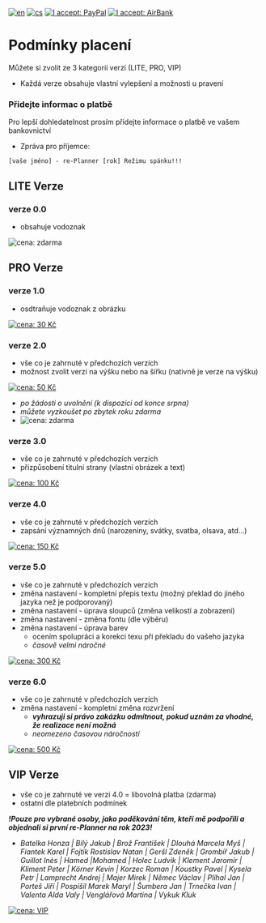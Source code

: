 [![en](https://img.shields.io/badge/lang-en-red.svg)](https://github.com/PepikVaio/reMarkable_re-Planner_suspended/blob/main/.github/PAYMENT.md)
[![cs](https://img.shields.io/badge/lang-cs-springgreen.svg)](https://github.com/PepikVaio/reMarkable_re-Planner_suspended/blob/main/.github/PAYMENT.cs.md)
[![I accept: PayPal](https://img.shields.io/badge/accept-PayPal-blue)](http://paypal.me/josefwajsar)
[![I accept: AirBank](https://img.shields.io/badge/accept-AirBankBank-green)](https://www.airbank.cz/)


# Podmínky placení

Můžete si zvolit ze 3 kategorií verzí (LITE, PRO, VIP)
* Každá verze obsahuje vlastní vylepšení a možnosti u pravení

### Přidejte informac o platbě
Pro lepší dohledatelnost prosím přidejte informace o platbě ve vašem bankovnictví
* Zpráva pro příjemce:
```
[vaše jméno] - re-Planner [rok] Režimu spánku!!!
```


## LITE Verze

### verze 0.0
* obsahuje vodoznak

![cena: zdarma](https://img.shields.io/badge/cena:-zdarma-green)


## PRO Verze

### verze 1.0
* osdtraňuje vodoznak z obrázku

[![cena: 30 Kč](https://img.shields.io/badge/cena:-100_Kč-green)](https://github.com/PepikVaio/reMarkable_re-Planner_suspended/blob/main/.github/PAYMENT_Currency/K%C4%8D/100%20K%C4%8D.png)

### verze 2.0
* vše co je zahrnuté v předchozích verzích
* možnost zvolit verzi na výšku nebo na šířku (nativně je verze na výšku)

[![cena: 50 Kč](https://img.shields.io/badge/cena:-300_Kč-green)](https://github.com/PepikVaio/reMarkable_re-Planner_suspended/blob/main/.github/PAYMENT_Currency/K%C4%8D/300%20K%C4%8D.png)

  * *po žádosti o uvolnění (k dispozici od konce srpna)*
  * *můžete vyzkoušet po zbytek roku zdarma*
  * ![cena: zdarma](https://img.shields.io/badge/cena:-zdarma-green)

### verze 3.0
* vše co je zahrnuté v předchozích verzích
* přizpůsobení titulní strany (vlastní obrázek a text)

[![cena: 100 Kč](https://img.shields.io/badge/cena:-500_Kč-green)](https://github.com/PepikVaio/reMarkable_re-Planner_suspended/blob/main/.github/PAYMENT_Currency/K%C4%8D/500%20K%C4%8D.png)

### verze 4.0
* vše co je zahrnuté v předchozích verzích
* zapsání významných dnů (narozeniny, svátky, svatba, olsava, atd...)

[![cena: 150 Kč](https://img.shields.io/badge/cena:-750_Kč-green)](https://github.com/PepikVaio/reMarkable_re-Planner_suspended/blob/main/.github/PAYMENT_Currency/K%C4%8D/750%20K%C4%8D.png)

### verze 5.0

* vše co je zahrnuté v předchozích verzích
* změna nastavení - kompletní přepis textu (možný překlad do jiného jazyka než je podporovaný)
* změna nastavení - úprava sloupců (změna velikostí a zobrazení)
* změna nastavení - změna fontu (dle výběru)
* změna nastavení - úprava barev
  * ocením spolupráci a korekci texu při překladu do vašeho jazyka
  * *časově velmi náročné*

[![cena: 300 Kč](https://img.shields.io/badge/cena:-1000_Kč-green)](https://github.com/PepikVaio/reMarkable_re-Planner_suspended/blob/main/.github/PAYMENT_Currency/K%C4%8D/1000%20K%C4%8D.png)

### verze 6.0
* vše co je zahrnuté v předchozích verzích
* změna nastavení - kompletní změna rozvržení
  * ***vyhrazuji si právo zakázku odmítnout, pokud uznám za vhodné, že realizace není možná***
  * *neomezeno časovou náročností*

[![cena: 500 Kč](https://img.shields.io/badge/cena:-1500_Kč-green)](https://github.com/PepikVaio/reMarkable_re-Planner_suspended/blob/main/.github/PAYMENT_Currency/K%C4%8D/1500%20K%C4%8D.png)


## VIP Verze
* vše co je zahrnuté ve verzi 4.0 = libovolná platba (zdarma)
* ostatní dle platebních podmínek

***!Pouze pro vybrané osoby, jako poděkování těm, kteří mě podpořili a objednali si první re-Planner na rok 2023!***
* *Batelka Honza | Bilý Jakub | Brož František | Dlouhá Marcela Myš | Fiantek Karel | Fojtik Rostislav Natan | Geršl Zdeněk | Grombíř Jakub | Guillot Inès | Hamed |Mohamed | Holec Ludvik | Klement Jaromír | Kliment Peter | Körner Kevin | Korzec Roman | Koustky Pavel | Kysela Petr | Lamprecht Andrej | Majer Mirek | Němec Václav | Plíhal Jan | Porteš Jiří | Pospíšil Marek Maryl | Šumbera Jan | Trnečka Ivan | Valenta Alda Valy | Venglářová Martina | Vykuk Kluk*

[![cena: VIP](https://img.shields.io/badge/cena:-V_I_P_*-yellow)](https://github.com/PepikVaio/reMarkable_re-Planner_suspended/blob/main/.github/PAYMENT_Currency/K%C4%8D/VIP.png)
